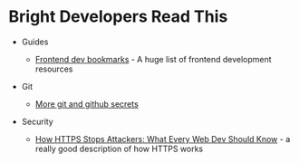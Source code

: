 # Bright Developers Read This

+ Guides    
  + [Frontend dev bookmarks](https://github.com/dypsilon/frontend-dev-bookmarks) - A huge list of frontend development resources

+ Git
  + [More git and github secrets](http://zachholman.com/talk/more-git-and-github-secrets/)

+ Security
  + [How HTTPS Stops Attackers: What Every Web Dev Should Know](http://blog.hartleybrody.com/https-certificates/) - a really good description of how HTTPS works

   
